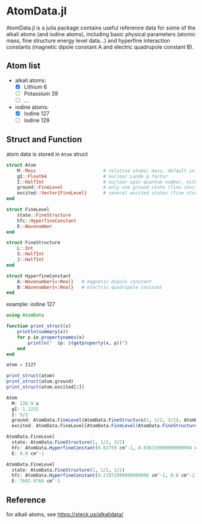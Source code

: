 # AtomData.jl

AtomData.jl is a julia package contains useful reference data for some of the alkali atoms (and iodine atoms), including basic physical parameters (atomic mass, fine structure energy level data...) and hyperfine interaction constants (magnetic dipole constant A and electric quadrupole constant B).

## Atom list
- alkali atoms:
  - [x] Lithium 6
  - [ ] Potassium 39
  - [ ] ...  
- iodine atoms:
  - [x] Iodine 127
  - [ ] Iodine 129

## Struct and Function
atom data is stored in `Atom` struct
```julia
struct Atom
    M::Mass                         # relative atomic mass, default in unit `u`
    gI::Float64                     # nuclear Lande g-factor
    I::HalfInt                      # nuclear spin quantum number, either an integer or a half-integer
    ground::FineLevel               # only one ground state (fine stucture)
    excited::Vector{FineLevel}      # several excited states (fine stucture)
end

struct FineLevel     
    state::FineStructure
    hfc::HyperfineConstant
    E::Wavenumber        
end

struct FineStructure
    L::Int
    S::HalfInt
    J::HalfInt
end

struct HyperfineConstant
    A::Wavenumber{<:Real}   # magnetic dipole constant
    B::Wavenumber{<:Real}   # electric quadrupole constant
end
```
example: iodine 127
```julia
using AtomData

function print_struct(x)
    println(summary(x))
    for p in propertynames(x)
        println("  $p: $(getproperty(x, p))")
    end
end

atom = I127

print_struct(atom)
print_struct(atom.ground)
print_struct(atom.excited[1])
```
```julia
Atom
  M: 126.9 u
  gI: 1.1232
  I: 5/2
  ground: AtomData.FineLevel(AtomData.FineStructure(1, 1/2, 3/2), AtomData.HyperfineConstant(0.02759 cm^-1, 0.038119999999999994 cm^-1), 0.0 cm^-1)
  excited: AtomData.FineLevel[AtomData.FineLevel(AtomData.FineStructure(1, 1/2, 1/2), AtomData.HyperfineConstant(0.21972999999999998 cm^-1, 0.0 cm^-1), 7602.9768 cm^-1)]
```
```julia
AtomData.FineLevel
  state: AtomData.FineStructure(1, 1/2, 3/2)
  hfc: AtomData.HyperfineConstant(0.02759 cm^-1, 0.038119999999999994 cm^-1)
  E: 0.0 cm^-1
```
```julia
AtomData.FineLevel
  state: AtomData.FineStructure(1, 1/2, 1/2)
  hfc: AtomData.HyperfineConstant(0.21972999999999998 cm^-1, 0.0 cm^-1)
  E: 7602.9768 cm^-1
```


## Reference
for alkali atoms, see https://steck.us/alkalidata/
